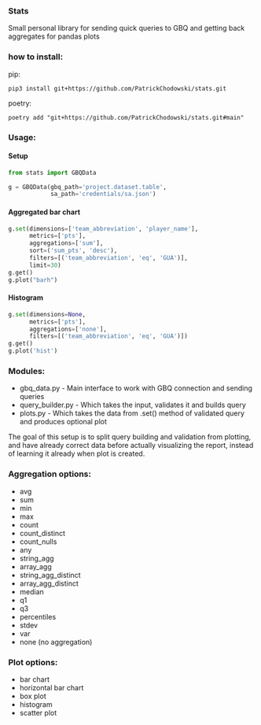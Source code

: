 
### Stats
Small personal library for sending quick queries to GBQ and getting back aggregates for pandas plots

### how to install:
pip:

```commandline
pip3 install git+https://github.com/PatrickChodowski/stats.git
```

poetry:
```commandline
poetry add "git+https://github.com/PatrickChodowski/stats.git#main"
```



### Usage:

#### Setup
```python
from stats import GBQData

g = GBQData(gbq_path='project.dataset.table',
            sa_path='credentials/sa.json')
```


#### Aggregated bar chart

```python
g.set(dimensions=['team_abbreviation', 'player_name'],
      metrics=['pts'],
      aggregations=['sum'],
      sort=('sum_pts', 'desc'),
      filters=[('team_abbreviation', 'eq', 'GUA')],
      limit=30)
g.get()
g.plot("barh")
```

#### Histogram

```python
g.set(dimensions=None,
      metrics=['pts'],
      aggregations=['none'],
      filters=[('team_abbreviation', 'eq', 'GUA')])
g.get()
g.plot('hist')
```


### Modules:

- gbq_data.py - Main interface to work with GBQ connection and sending queries
- query_builder.py - Which takes the input, validates it and builds query
- plots.py - Which takes the data from .set() method of validated query and produces optional plot

The goal of this setup is to split query building and validation from plotting, 
and have already correct data before actually visualizing the report, 
instead of learning it already when plot is created.

### Aggregation options:

- avg
- sum
- min
- max
- count
- count_distinct
- count_nulls
- any
- string_agg
- array_agg
- string_agg_distinct
- array_agg_distinct
- median
- q1
- q3
- percentiles
- stdev
- var
- none (no aggregation)

### Plot options:
- bar chart 
- horizontal bar chart
- box plot
- histogram
- scatter plot

